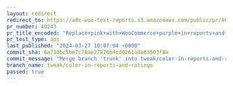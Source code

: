 ```yaml
---
layout: redirect
redirect_to: https://a8c-woo-test-reports.s3.amazonaws.com/public/pr/40243/api/index.html
pr_number: 40243
pr_title_encoded: "Replace+pink+with+WooCommerce+purple+in+reports+and+ratings"
pr_test_type: api
last_published: "2024-03-27 10:07:04 +0000"
commit_sha: 6a710bc5be7c78ae27876b4cd0261a4a63503f8a
commit_message: "Merge branch 'trunk' into tweak/color-in-reports-and-ratings"
branch_name: tweak/color-in-reports-and-ratings
passed: true
---
```

